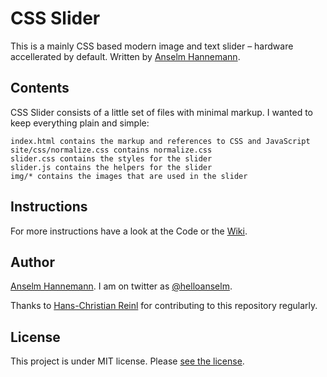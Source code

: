 CSS Slider
=====================

This is a mainly CSS based modern image and text slider – hardware accellerated by default. Written by [Anselm Hannemann](https://twitter.com/helloanselm).

Contents
--------

CSS Slider consists of a little set of files with minimal markup. I wanted to keep everything plain and simple:

	index.html contains the markup and references to CSS and JavaScript
	site/css/normalize.css contains normalize.css
	slider.css contains the styles for the slider
	slider.js contains the helpers for the slider
	img/* contains the images that are used in the slider


Instructions
-------

For more instructions have a look at the Code or the [Wiki](https://github.com/anselmh/css-slider/wiki).


Author
-------

[Anselm Hannemann](http://helloanselm.com "Anselm's Portfolio").
I am on twitter as [@helloanselm](https://twitter.com/helloanselm).

Thanks to [Hans-Christian Reinl](https://github.com/drublic) for
contributing to this repository regularly.

License
-------

This project is under MIT license. Please [see the license](LICENSE.md).
